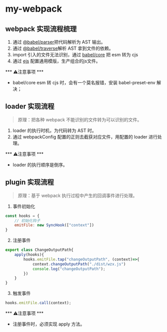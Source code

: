 # my-webpack
 ## webpack 实现流程梳理
 1. 通过 [@babel/parser](https://www.npmjs.com/package/@babel/parser)把代码解析为 AST 输出。
 2. 通过 [@babel/traverse](https://www.npmjs.com/package/@babel/traverse)解析 AST 拿到文件的依赖。
 3. import 引入的文件无法识别，通过 [babel/core](https://www.npmjs.com/package/babel/core) 把 esm 转为 cjs
 4. 通过 [ejs](https://www.npmjs.com/package/ejs) 配置通用模版，生产组合的js文件。
 
 *** ⚠️注意事项 ***
 - babel/core esm 转 cjs 时，会有一个莫名报错，安装 babel-preset-env 解决；


 ## loader 实现流程
 > 原理：把各种 webpack 不能识别的文件转为可以识别的文件。
 1. loader 的执行时机，为代码转为 AST 时。 
 2. 通过 webpackConfig 配置的正则去截获对应文件，用配置的 loader 进行处理。

 *** ⚠️注意事项 ***
 - loader 的执行顺序是倒序。


 ## plugin 实现流程
 > 原理：基于 webpack 执行过程中产生的回调事件进行处理。
 1. 事件初始化

```js 
const hooks = {
	// 初始化钩子
	emitFile: new SyncHook(["context"])
}
```

2. 注册事件 

```js
export class ChangeOutputPath{
	apply(hooks){
		hooks.emitFile.tap("changeOutputPath", (context)=>{
			context.changeOutputPath("./dist/wzx.js")
			console.log("changeOutputPath");	
		})
	}
}
```

3. 触发事件

```js
hooks.emitFile.call(context);
``` 

*** ⚠️注意事项 ***
- 注册事件时，必须实现 apply 方法。
 